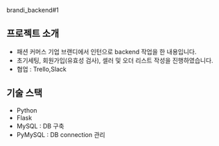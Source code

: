 brandi_backend#1

## 프로젝트 소개 
- 패션 커머스 기업 브랜디에서 인턴으로 backend 작업을 한 내용입니다. 
- 초기세팅, 회원가입(유효성 검사), 셀러 및 오더 리스트 작성을 진행하였습니다. 
- 협업 : Trello,Slack

## 기술 스택 
- Python
- Flask 
- MySQL : DB 구축 
- PyMySQL : DB connection 관리 
